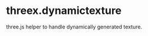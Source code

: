 threex.dynamictexture
=====================

three.js helper to handle dynamically generated texture.
